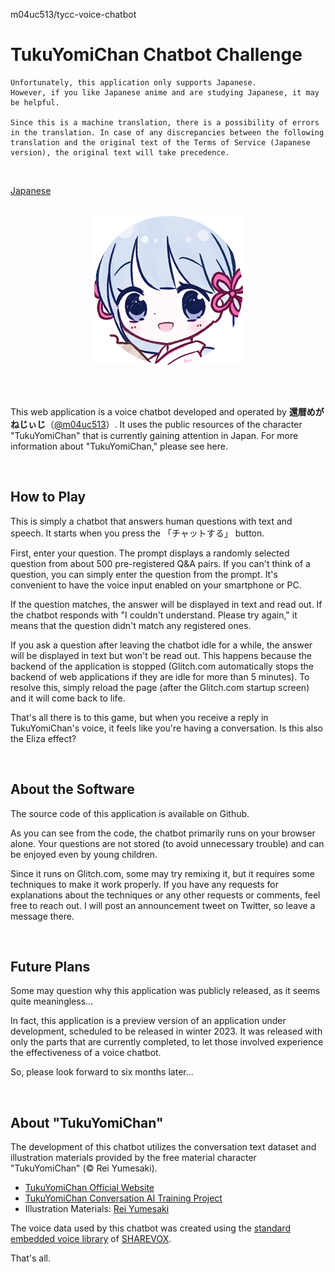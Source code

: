 <style>
.container {
  text-align: center;
}
</style>
m04uc513/tycc-voice-chatbot

# TukuYomiChan Chatbot Challenge

```
Unfortunately, this application only supports Japanese.
However, if you like Japanese anime and are studying Japanese, it may be helpful.

Since this is a machine translation, there is a possibility of errors in the translation. In case of any discrepancies between the following translation and the original text of the Terms of Service (Japanese version), the original text will take precedence.
```

<BR>

[Japanese](/readme-ja.md)

<BR>

<div class="container">
  <img src="./public/tsukuyomi_icon.png" title="TukuYomiChan">
</div>

<BR><BR>

This web application is a voice chatbot developed and operated by **還暦めがねじぃじ**（[@m04uc513](https://twitter.com/m04uc513)）. It uses the public resources of the character "TukuYomiChan" that is currently gaining attention in Japan. For more information about "TukuYomiChan," please see here.

<BR>

## How to Play
This is simply a chatbot that answers human questions with text and speech. It starts when you press the 「チャットする」 button.

First, enter your question. The prompt displays a randomly selected question from about 500 pre-registered Q&A pairs. If you can't think of a question, you can simply enter the question from the prompt. It's convenient to have the voice input enabled on your smartphone or PC.

If the question matches, the answer will be displayed in text and read out. If the chatbot responds with "I couldn't understand. Please try again," it means that the question didn't match any registered ones.

If you ask a question after leaving the chatbot idle for a while, the answer will be displayed in text but won't be read out. This happens because the backend of the application is stopped (Glitch.com automatically stops the backend of web applications if they are idle for more than 5 minutes). To resolve this, simply reload the page (after the Glitch.com startup screen) and it will come back to life.

That's all there is to this game, but when you receive a reply in TukuYomiChan's voice, it feels like you're having a conversation. Is this also the Eliza effect?

<BR>

## About the Software
The source code of this application is available on Github.

As you can see from the code, the chatbot primarily runs on your browser alone. Your questions are not stored (to avoid unnecessary trouble) and can be enjoyed even by young children.

Since it runs on Glitch.com, some may try remixing it, but it requires some techniques to make it work properly. If you have any requests for explanations about the techniques or any other requests or comments, feel free to reach out. I will post an announcement tweet on Twitter, so leave a message there.

<BR>

## Future Plans
Some may question why this application was publicly released, as it seems quite meaningless...

In fact, this application is a preview version of an application under development, scheduled to be released in winter 2023. It was released with only the parts that are currently completed, to let those involved experience the effectiveness of a voice chatbot.

So, please look forward to six months later...

<BR>

## About "TukuYomiChan"
<A NAME="#TUKUYOMICHAN"></A>
The development of this chatbot utilizes the conversation text dataset and illustration materials provided by the free material character "TukuYomiChan" (© Rei Yumesaki).

* [TukuYomiChan Official Website](https://tyc.rei-yumesaki.net/)
* [TukuYomiChan Conversation AI Training Project](https://tyc.rei-yumesaki.net/material/kaiwa-ai/)
* Illustration Materials: [Rei Yumesaki](https://tyc.rei-yumesaki.net/material/illust/)


The voice data used by this chatbot was created using the 
[standard embedded voice library](https://tyc.rei-yumesaki.net/news/sharevox/)
of [SHAREVOX](https://www.sharevox.app/).

That's all.
